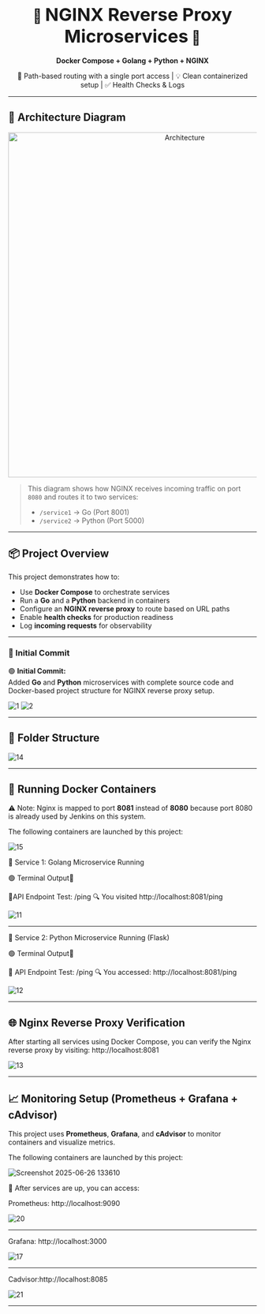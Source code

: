 <h1 align="center">🚀 <strong style="font-size:36px;">NGINX Reverse Proxy Microservices</strong> 🐳</h1>
<p align="center"><strong>Docker Compose + Golang + Python + NGINX</strong></p>
<p align="center">🔁 Path-based routing with a single port access | 💡 Clean containerized setup | ✅ Health Checks & Logs</p>

---

## 📸 Architecture Diagram

<p align="center">
  <img src="https://raw.githubusercontent.com/yourusername/yourrepo/main/assets/architecture.png" alt="Architecture" width="700">
</p>

> This diagram shows how NGINX receives incoming traffic on port `8080` and routes it to two services:
> - `/service1` → Go (Port 8001)
> - `/service2` → Python (Port 5000)


---

## 📦 Project Overview

This project demonstrates how to:

- Use **Docker Compose** to orchestrate services
- Run a **Go** and a **Python** backend in containers
- Configure an **NGINX reverse proxy** to route based on URL paths
- Enable **health checks** for production readiness
- Log **incoming requests** for observability


---


### 📌 Initial Commit

🟢 **Initial Commit:**  
Added **Go** and **Python** microservices with complete source code and Docker-based project structure for NGINX reverse proxy setup.



  ![1](https://github.com/user-attachments/assets/e5899b91-022f-456f-9c7e-6c2e117a2b10)
  ![2](https://github.com/user-attachments/assets/0c211b39-b1f7-494d-baf7-ddf16b97b715)

---



## 📁 Folder Structure


![14](https://github.com/user-attachments/assets/57df81fc-76b2-4b7a-820e-12a89098392b)



---

## 🐳 Running Docker Containers

 ⚠️ Note: Nginx is mapped to port **8081** instead of **8080** because port 8080 is already used by Jenkins on this system.

The following containers are launched by this project:

![15](https://github.com/user-attachments/assets/ed23aa52-b6da-40c8-840d-69a54b8ac613)

📌 Service 1: Golang Microservice Running 

🟢 Terminal Output📌

📡API Endpoint Test: /ping
🔍 You visited http://localhost:8081/ping

![11](https://github.com/user-attachments/assets/37777336-b60a-47c6-a035-c779905997ba)

---


🐍 Service 2: Python Microservice Running (Flask)

🟢 Terminal Output📌

📡 API Endpoint Test: /ping
🔍 You accessed: http://localhost:8081/ping

![12](https://github.com/user-attachments/assets/1e2bd778-46f3-4377-8ea1-fd4b3fb86b5b)

---

## 🌐 Nginx Reverse Proxy Verification

After starting all services using Docker Compose, you can verify the Nginx reverse proxy by visiting:
http://localhost:8081

![13](https://github.com/user-attachments/assets/1e69ff26-31ec-4415-bd23-26a54f385c2e)


---


## 📈 Monitoring Setup (Prometheus + Grafana + cAdvisor)

This project uses **Prometheus**, **Grafana**, and **cAdvisor** to monitor containers and visualize metrics.

The following containers are launched by this project:

![Screenshot 2025-06-26 133610](https://github.com/user-attachments/assets/9028e608-a115-4d45-8f22-c07e91d75abf)


📍 After services are up, you can access:

Prometheus: http://localhost:9090

![20](https://github.com/user-attachments/assets/2e0da84c-f1ce-441b-bd86-29dd8e271627)

---

Grafana: http://localhost:3000


![17](https://github.com/user-attachments/assets/f6875b04-31d4-48d5-8358-67ea2349f932)

---


Cadvisor:http://localhost:8085

![21](https://github.com/user-attachments/assets/4b78964a-208c-413e-82ba-0cf6f50a514c)


---













